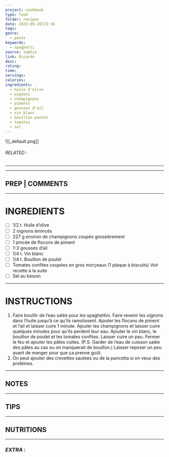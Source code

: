 ```yaml
---
project: cookbook
type: food
folder: recipes
date: 2023-09-26T23:16
tags: 
genre:
  - pates
keywords:
  - spaghetti
source: Sophie
link: Ricardo
desc: 
rating: 
time: 
servings: 
calories: 
ingredients:
  - huile d'olive
  - oignons
  - champignons
  - piments
  - gousses d'ail
  - vin blanc
  - bouillon poulet
  - tomates
  - sel
---
```


![[_default.png]]
###### *RELATED* : 
---


---
## PREP | COMMENTS



---
# INGREDIENTS

- [ ] 1/2 t. Huile d’olive
- [ ] 2 oignons émincés
- [ ] 227 g environ de champignons coupés grossièrement
- [ ] 1 pincée de flocons de piment
- [ ] 1-2 gousses d’ail
- [ ] 1/4 t. Vin blanc
- [ ] 1/4 t. Bouillon de poulet
- [ ] Tomates confites coupées en gros morçeaux (1 plaque à biscuits) Voir recette à la suite
- [ ] Sel au besoin

---
# INSTRUCTIONS

1. Faire bouillir de l’eau salée pour les spaghettini. Faire revenir les oignons dans l’huile jusqu’à ce qu’ils ramolissent. Ajouter les flocons de piment et l’ail et laisser cuire 1 minute. Ajouter les champignons et laisser cuire quelques minutes pour qu’ils perdent leur eau. Ajouter le vin blanc, le bouillon de poulet et les tomates confites. Laisser cuire un peu. Fermer le feu et ajouter les pâtes cuites. (P.S. Garder de l’eau de cuisson salée des pâtes au cas ou on manquerait de bouillon.) Laisser reposer un peu avant de manger pour que ça prenne goût. 
2. On peut ajouter des crevettes sautées ou de la pancetta si on veux des protéines.

---
## NOTES



---
## TIPS



---
## NUTRITIONS



---
### *EXTRA* :



